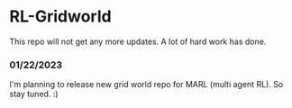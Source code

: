 # RL-Gridworld

This repo will not get any more updates.
A lot of hard work has done.

### 01/22/2023
I'm planning to release new grid world repo for MARL (multi agent RL). So stay tuned. :)
